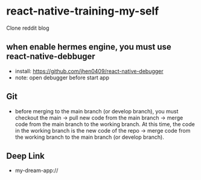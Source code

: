 # react-native-training-my-self
Clone reddit blog

## when enable hermes engine, you must use react-native-debbuger
- install: https://github.com/jhen0409/react-native-debugger
- note: open debugger before start app

## Git
- before merging to the main branch (or develop branch), you must checkout the main -> pull new code from the main branch -> merge code from the main branch to the working branch. At this time, the code in the working branch is the new code of the repo -> merge code from the working branch to the main branch (or develop branch).

## Deep Link
- my-dream-app://